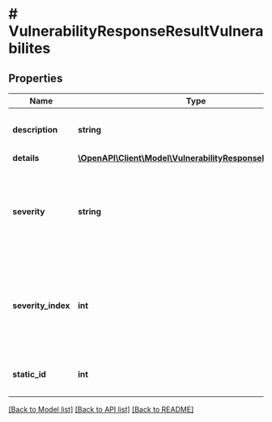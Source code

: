 # # VulnerabilityResponseResultVulnerabilites

## Properties

Name | Type | Description | Notes
------------ | ------------- | ------------- | -------------
**description** | **string** | A text description of the specific vulnerability | [optional] 
**details** | [**\OpenAPI\Client\Model\VulnerabilityResponseResultDetails**](VulnerabilityResponseResultDetails.md) |  | [optional] 
**severity** | **string** | String description of Severity level: &#39;low&#39;, &#39;moderate&#39;, &#39;important&#39;, &#39;critical&#39;, &#39;not_available&#39;, &#39;unknown&#39; | [optional] 
**severity_index** | **int** | A 5 point scale numerical description of Severity level with 5 being greatest and 0 being unknown | [optional] 
**static_id** | **int** | An OPSWAT identifier for the vulnerability | [optional] 

[[Back to Model list]](../../README.md#documentation-for-models) [[Back to API list]](../../README.md#documentation-for-api-endpoints) [[Back to README]](../../README.md)


